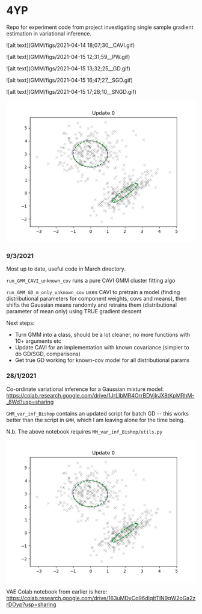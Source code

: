# 4YP
Repo for experiment code from project investigating single sample gradient estimation in variational inference.

![alt text](GMM/figs/2021-04-14 18;07;30__CAVI.gif)

![alt text](GMM/figs/2021-04-15 12;31;59__PW.gif)

![alt text](GMM/figs/2021-04-15 13;32;25__GD.gif)

![alt text](GMM/figs/2021-04-15 16;47;27__SGD.gif)

![alt text](GMM/figs/2021-04-15 17;28;10__SNGD.gif)

![alt text](GMM/figs/GMM_components.gif)


### 9/3/2021
Most up to date, useful code in March directory.

`run_GMM_CAVI_unknown_cov` runs a pure CAVI GMM cluster fitting algo

`run_GMM_GD_m_only_unknown_cov` uses CAVI to pretrain a model (finding distributional parameters for component weights, covs and means), then shifts the Gaussian means randomly and retrains them (distributional parameter of mean only) using TRUE gradient descent  

Next steps:

- Turn GMM into a class, should be a lot cleaner, no more functions with 10+ arguments etc
- Update CAVI for an implementation with known covariance (simpler to do GD/SGD, comparisons)
- Get true GD working for known-cov model for all distributional params


### 28/1/2021
Co-ordinate variational inference for a Gaussian mixture model:
https://colab.research.google.com/drive/1JrLIbMR4OrrBDVjIrJX8tKpMRhM-_8Wd?usp=sharing

`GMM_var_inf_Bishop` contains an updated script for batch GD -- this works better than the script in `GMM`, which I am leaving alone for the time being.

N.b. The above notebook requires `MM_var_inf_Bishop/utils.py`




![alt text](GMM/figs/GMM_components.gif)

VAE Colab notebook from earlier is here:
https://colab.research.google.com/drive/163uMDyCo96dIqItTlN9gW2oGa2zrDOyp?usp=sharing
